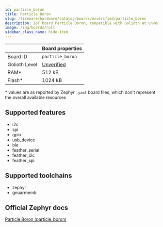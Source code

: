 ```yaml
---
id: particle_boron
title: Particle Boron
slug: /firmware/hardware/catalog/boards/unverified/particle_boron
description: IoT board Particle Boron, compatible with Golioth at unverified level.
image: /img/boards/null
sidebar_class_name: hide-item
---
```


[//]: # (This is an auto-generated file, do not edit! Changes to it will be lost upon re-generation)



|                | Board properties     |
| -------------  | -------------------- |
| Board ID       | `particle_boron` |
| Golioth Level  | [Unverified](/firmware/hardware#unverified-boards) |
| RAM*           | 512 kB |
| Flash*         | 1024 kB |

\* values are as reported by Zephyr `.yaml` board files, which don't represent the overall available resources



## Supported features

* i2c
* spi
* gpio
* usb_device
* ble
* feather_serial
* feather_i2c
* feather_spi

## Supported toolchains

* zephyr
* gnuarmemb

## Official Zephyr docs

[Particle Boron (particle_boron)](https://docs.zephyrproject.org/latest/boards/particle/boron/doc/index.html)
